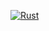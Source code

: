 [![Rust](https://github.com/RGGH/dcx/actions/workflows/rust.yml/badge.svg)](https://github.com/RGGH/dcx/actions/workflows/rust.yml)
